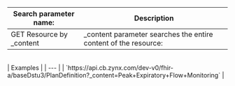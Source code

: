 
Search parameter name: | Description 
 --- | --- 
GET Resource by _content | _content parameter searches the entire content of the resource:
<br>
| Examples |
| --- |
| `https://api.cb.zynx.com/dev-v0/fhir-a/baseDstu3/PlanDefinition?_content=Peak+Expiratory+Flow+Monitoring` |
